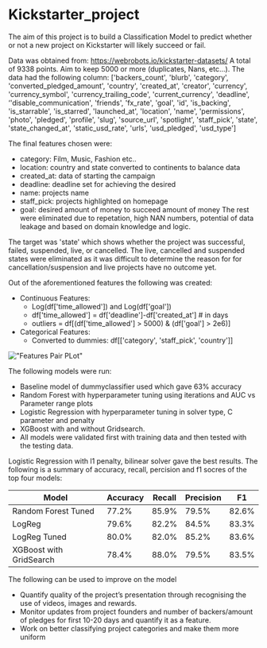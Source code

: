 # Kickstarter_project

The aim of this project is to build a Classification Model to predict whether or not a new project on Kickstarter will likely succeed or fail.

Data was obtained from:
https://webrobots.io/kickstarter-datasets/
A total of 9338 points. Aim to keep 5000 or more (duplicates, Nans, etc...). The data had the following column:
['backers_count', 'blurb', 'category', 'converted_pledged_amount', 'country', 'created_at', 'creator', 'currency', 'currency_symbol', 'currency_trailing_code', 'current_currency', 'deadline', ‘'disable_communication', 'friends', 'fx_rate', 'goal', 'id', 'is_backing', 'is_starrable', 'is_starred', 'launched_at', 'location', 'name', 'permissions', 'photo', 'pledged', 'profile', 'slug', 'source_url', 'spotlight', 'staff_pick', 'state', 'state_changed_at', 'static_usd_rate', 'urls', 'usd_pledged', 'usd_type']

The final features chosen were:
- category: Film, Music, Fashion etc..
- location: country and state converted to continents to balance data
- created_at: data of starting the campaign
- deadline: deadline set for achieving the desired
- name: projects name
- staff_pick: projects highlighted on homepage
- goal: desired amount of money to succeed amount of money
The rest were eliminated due to repetation, high NAN numbers, potential of data leakage and based on domain knowledge and logic.

The target was 'state' which shows whether the project was  successful, failed, suspended, live, or cancelled. The live, cancelled and suspended states were eliminated as it was difficult to determine the reason for for cancellation/suspension and live projects have no outcome yet.

Out of the aforementioned features the following was created:
- Continuous Features:
    - Log(df['time_allowed']) and Log(df['goal'])
    - df['time_allowed'] = df['deadline']-df['created_at'] # in days
    - outliers = df[(df['time_allowed'] > 5000) & (df['goal'] > 2e6)]
- Categorical Features:
    - Converted to dummies: df[['category', 'staff_pick', 'country']]

!["Features Pair PLot"]("plot_download\pairplots.png")


The following models were run:
- Baseline model of dummyclassifier used which gave 63% accuracy
- Random Forest with hyperparameter tuning using iterations and AUC vs Parameter range plots
- Logistic Regression with hyperparameter tuning in solver type, C parameter and penalty
- XGBoost with and without Gridsearch.
- All models were validated first with training data and then tested with the testing data.

Logistic Regression with l1 penalty, bilinear solver gave the best results. The following is a summary of accuracy, recall, percision and f1 socres of the top four models:

|Model                   |Accuracy        |Recall          |Precision       |F1              |
|------------------------|----------------|----------------|----------------|----------------|
|Random Forest Tuned     |77.2%           |85.9%           |79.5%           |82.6%           |
|LogReg                  |79.6%           |82.2%           |84.5%           |83.3%           |
|LogReg Tuned            |80.0%           |82.0%           |85.2%           |83.6%           |
|XGBoost with GridSearch |78.4%           |88.0%           |79.5%           |83.5%           |

The following can be used to improve on the model
- Quantify quality of the project’s presentation through recognising the use of videos, images and rewards.
- Monitor updates from project founders and number of backers/amount of pledges for first 10-20 days and quantify it as a feature.
- Work on better classifying project categories and make them more uniform
